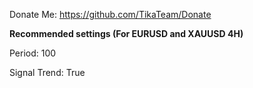Donate Me:
https://github.com/TikaTeam/Donate


**Recommended settings (For EURUSD and XAUUSD 4H)**

Period: 100

Signal Trend: True
